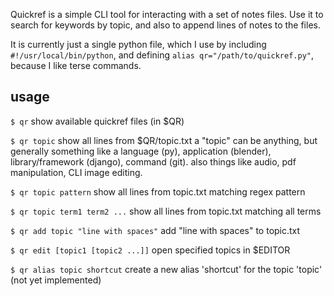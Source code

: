 Quickref is a simple CLI tool for interacting with a set of notes files. Use it to search for keywords by topic, and also to append lines of notes to the files.

It is currently just a single python file, which I use by including `#!/usr/local/bin/python`, and defining `alias qr="/path/to/quickref.py"`, because I like terse commands.

## usage
`$ qr`
  show available quickref files (in $QR)
  
`$ qr topic`
  show all lines from $QR/topic.txt
  a "topic" can be anything, but generally something like a language (py), application (blender), library/framework (django), command (git). also things like audio, pdf manipulation, CLI image editing.
  
`$ qr topic pattern`
  show all lines from topic.txt matching regex pattern
  
`$ qr topic term1 term2 ...`
  show all lines from topic.txt matching all terms

`$ qr add topic "line with spaces"`
  add "line with spaces" to topic.txt

`$ qr edit [topic1 [topic2 ...]]`
  open specified topics in $EDITOR

`$ qr alias topic shortcut`
  create a new alias 'shortcut' for the topic 'topic' (not yet implemented)
